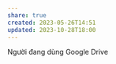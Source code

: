 ```yaml
---
share: true
created: 2023-05-26T14:51
updated: 2023-10-28T18:00
---
```

Người đang dùng Google Drive

